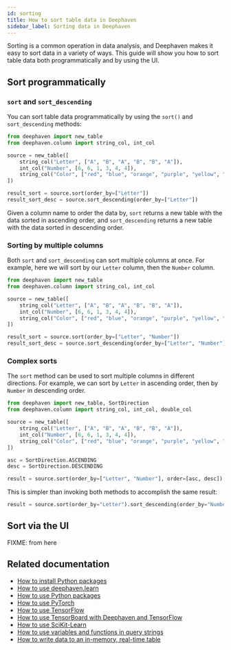 ```yaml
---
id: sorting
title: How to sort table data in Deephaven
sidebar_label: Sorting data in Deephaven
---
```


Sorting is a common operation in data analysis, and Deephaven makes it easy to sort data in a variety of ways. This guide will show you how to sort table data both programmatically and by using the UI.

## Sort programmatically

### `sort` and `sort_descending`

You can sort table data programmatically by using the `sort()` and `sort_descending` methods:

```python order=result_sort,result_sort_desc
from deephaven import new_table
from deephaven.column import string_col, int_col

source = new_table([
    string_col("Letter", ["A", "B", "A", "B", "B", "A"]),
    int_col("Number", [6, 6, 1, 3, 4, 4]),
    string_col("Color", ["red", "blue", "orange", "purple", "yellow", "pink"])
])

result_sort = source.sort(order_by=["Letter"])
result_sort_desc = source.sort_descending(order_by=["Letter"])
```

Given a column name to order the data by, `sort` returns a new table with the data sorted in ascending order, and `sort_descending` returns a new table with the data sorted in descending order.

### Sorting by multiple columns

Both `sort` and `sort_descending` can sort multiple columns at once. For example, here we will sort by our `Letter` column, then the `Number` column.

```python order=result_sort,result_sort_desc
from deephaven import new_table
from deephaven.column import string_col, int_col

source = new_table([
    string_col("Letter", ["A", "B", "A", "B", "B", "A"]),
    int_col("Number", [6, 6, 1, 3, 4, 4]),
    string_col("Color", ["red", "blue", "orange", "purple", "yellow", "pink"])
])

result_sort = source.sort(order_by=["Letter", "Number"])
result_sort_desc = source.sort_descending(order_by=["Letter", "Number"])
```

### Complex sorts

The `sort` method can be used to sort multiple columns in different directions. For example, we can sort by `Letter` in ascending order, then by `Number` in descending order.

```python order=result
from deephaven import new_table, SortDirection
from deephaven.column import string_col, int_col, double_col

source = new_table([
    string_col("Letter", ["A", "B", "A", "B", "B", "A"]),
    int_col("Number", [6, 6, 1, 3, 4, 4]),
    string_col("Color", ["red", "blue", "orange", "purple", "yellow", "pink"])
])

asc = SortDirection.ASCENDING
desc = SortDirection.DESCENDING

result = source.sort(order_by=["Letter", "Number"], order=[asc, desc])
```

This is simpler than invoking both methods to accomplish the same result:

```python order=result
result = source.sort(order_by="Letter").sort_descending(order_by="Number")
```

## Sort via the UI

FIXME: from here

## Related documentation

- [How to install Python packages](./install-python-packages.md)
- [How to use deephaven.learn](./use-deephaven-learn.md)
- [How to use Python packages](./use-python-packages.md)
- [How to use PyTorch](./use-pytorch.md)
- [How to use TensorFlow](./use-tensorflow.md)
- [How to use TensorBoard with Deephaven and TensorFlow](./use-tensorboard-with-tf.md)
- [How to use SciKit-Learn](./use-scikit-learn.md)
- [How to use variables and functions in query strings](./query-scope-how-to.md)
- [How to write data to an in-memory, real-time table](./dynamic-table-writer.md)

```

```
